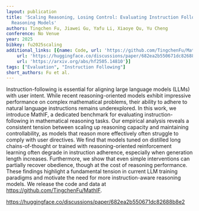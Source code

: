 ```yaml
---
layout: publication
title: 'Scaling Reasoning, Losing Control: Evaluating Instruction Following In Large
  Reasoning Models'
authors: Tingchen Fu, Jiawei Gu, Yafu Li, Xiaoye Qu, Yu Cheng
conference: No Venue
year: 2025
bibkey: fu2025scaling
additional_links: [{name: Code, url: 'https://github.com/TingchenFu/MathIF'}, {name: Code,
    url: 'https://huggingface.co/discussions/paper/682ea2b550671dc82688b8e2'}, {name: Paper,
    url: 'https://arxiv.org/abs/hf2505.14810'}]
tags: ["Evaluation", "Instruction Following"]
short_authors: Fu et al.
---
```

Instruction-following is essential for aligning large language models (LLMs) with user intent. While recent reasoning-oriented models exhibit impressive performance on complex mathematical problems, their ability to adhere to natural language instructions remains underexplored. In this work, we introduce MathIF, a dedicated benchmark for evaluating instruction-following in mathematical reasoning tasks. Our empirical analysis reveals a consistent tension between scaling up reasoning capacity and maintaining controllability, as models that reason more effectively often struggle to comply with user directives. We find that models tuned on distilled long chains-of-thought or trained with reasoning-oriented reinforcement learning often degrade in instruction adherence, especially when generation length increases. Furthermore, we show that even simple interventions can partially recover obedience, though at the cost of reasoning performance. These findings highlight a fundamental tension in current LLM training paradigms and motivate the need for more instruction-aware reasoning models. We release the code and data at https://github.com/TingchenFu/MathIF.

https://huggingface.co/discussions/paper/682ea2b550671dc82688b8e2